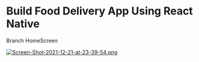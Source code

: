 # Build Food Delivery App Using React Native

Branch HomeScreen

[![Screen-Shot-2021-12-21-at-23-39-54.png](https://i.postimg.cc/5NDW4TMn/Screen-Shot-2021-12-21-at-23-39-54.png)](https://postimg.cc/Tpj4Qk1D)




